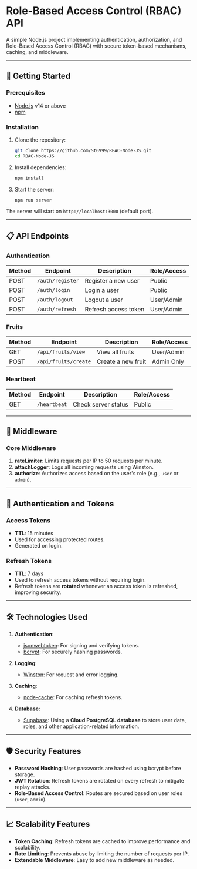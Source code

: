 # Role-Based Access Control (RBAC) API

A simple Node.js project implementing authentication, authorization, and Role-Based Access Control (RBAC) with secure token-based mechanisms, caching, and middleware.

---

## 🚀 Getting Started

### Prerequisites
- [Node.js](https://nodejs.org/) v14 or above
- [npm](https://www.npmjs.com/)

### Installation
1. Clone the repository:
   ```bash
   git clone https://github.com/StG999/RBAC-Node-JS.git
   cd RBAC-Node-JS
   ```
2. Install dependencies:
   ```bash
   npm install
   ```
3. Start the server:
   ```bash
   npm run server
   ```

The server will start on `http://localhost:3000` (default port).

---

## 📋 API Endpoints

### **Authentication**
| Method | Endpoint              | Description                  | Role/Access |
|--------|-----------------------|------------------------------|-------------|
| POST   | `/auth/register`      | Register a new user          | Public      |
| POST   | `/auth/login`         | Login a user                 | Public      |
| POST   | `/auth/logout`        | Logout a user                | User/Admin  |
| POST   | `/auth/refresh`       | Refresh access token         | User/Admin  |

### **Fruits**
| Method | Endpoint              | Description                  | Role/Access  |
|--------|-----------------------|------------------------------|--------------|
| GET    | `/api/fruits/view`    | View all fruits              | User/Admin   |
| POST   | `/api/fruits/create`  | Create a new fruit           | Admin Only   |

### **Heartbeat**
| Method | Endpoint       | Description              | Role/Access |
|--------|----------------|--------------------------|-------------|
| GET    | `/heartbeat`   | Check server status      | Public      |

---

## 🔧 Middleware

### **Core Middleware**
1. **rateLimiter**: Limits requests per IP to 50 requests per minute.
2. **attachLogger**: Logs all incoming requests using Winston.
3. **authorize**: Authorizes access based on the user's role (e.g., `user` or `admin`).

---

## 🔐 Authentication and Tokens

### **Access Tokens**
- **TTL**: 15 minutes
- Used for accessing protected routes.
- Generated on login.

### **Refresh Tokens**
- **TTL**: 7 days
- Used to refresh access tokens without requiring login.
- Refresh tokens are **rotated** whenever an access token is refreshed, improving security.

---

## 🛠 Technologies Used

1. **Authentication**:
   - [jsonwebtoken](https://www.npmjs.com/package/jsonwebtoken): For signing and verifying tokens.
   - [bcrypt](https://www.npmjs.com/package/bcrypt): For securely hashing passwords.

2. **Logging**:
   - [Winston](https://www.npmjs.com/package/winston): For request and error logging.

3. **Caching**:
   - [node-cache](https://www.npmjs.com/package/node-cache): For caching refresh tokens.

4. **Database**:
   - [Supabase](https://supabase.com/): Using a **Cloud PostgreSQL database** to store user data, roles, and other application-related information.

---

## 🛡 Security Features

- **Password Hashing**: User passwords are hashed using bcrypt before storage.
- **JWT Rotation**: Refresh tokens are rotated on every refresh to mitigate replay attacks.
- **Role-Based Access Control**: Routes are secured based on user roles (`user`, `admin`).

---

## 📈 Scalability Features

- **Token Caching**: Refresh tokens are cached to improve performance and scalability.
- **Rate Limiting**: Prevents abuse by limiting the number of requests per IP.
- **Extendable Middleware**: Easy to add new middleware as needed.
